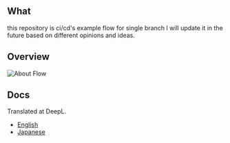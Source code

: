 ## What

this repository is ci/cd's example flow for single branch
I will update it in the future based on different opinions and ideas.

## Overview

![About Flow](http://www.plantuml.com/plantuml/proxy?src=https://raw.githubusercontent.com/shinofara/cicd/main/docs/uml/flow.puml)

## Docs

Translated at DeepL.

- [English](./docs/en.md)
- [Japanese](./docs/ja.md)